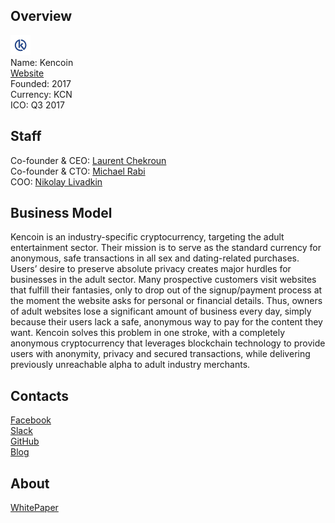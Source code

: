 ## Overview
![logo](../projects/logo/kencoin.png)  
Name: Kencoin  
[Website](http://kencoin.org/)  
Founded: 2017  
Currency:  KCN  
ICO: Q3 2017
## Staff
Co-founder & CEO: [Laurent Chekroun](../people/laurent_chekroun.md)  
Co-founder & CTO: [Michael Rabi](../people/michael_rabi.md)  
COO: [Nikolay Livadkin](../people/nikolay_livadkin.md)   
## Business Model
Kencoin is an industry-specific cryptocurrency, targeting the adult entertainment sector. Their mission is to serve as the standard currency for anonymous, safe transactions in all sex and dating-related purchases. Users’ desire to preserve absolute privacy creates major hurdles for businesses in the adult sector. Many prospective customers visit websites that fulfill their fantasies, only to drop out of the signup/payment process at the moment the website asks for personal or financial details. Thus, owners of adult websites lose a significant amount of business every day, simply because their users lack a safe, anonymous way to pay for the content they want. Kencoin solves this problem in one stroke, with a completely anonymous cryptocurrency that leverages blockchain technology to provide users with anonymity, privacy and secured transactions, while delivering previously unreachable alpha to adult industry merchants.
## Contacts  
[Facebook](https://www.facebook.com/KencoinCryptocurrency/)  
[Slack](https://autoinvitekencoin.herokuapp.com/)  
[GitHub](https://github.com/kencoin)  
[Blog](https://kencoin.org/blogs/)  
## About  
[WhitePaper](https://kencoin.org/wp-content/uploads/2017/07/whitepaper.pdf) 
